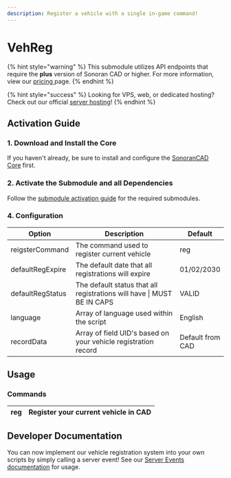 ```yaml
---
description: Register a vehicle with a single in-game command!
---
```


# VehReg

{% hint style="warning" %}
This submodule utilizes API endpoints that require the **plus** version of Sonoran CAD or higher. For more information, view our [pricing ](../../../../pricing/faq/)page.
{% endhint %}

{% hint style="success" %}
Looking for VPS, web, or dedicated hosting? Check out our official [server hosting](../../../../other-products/server-hosting.md)!
{% endhint %}

## Activation Guide

### 1. Download and Install the Core

If you haven't already, be sure to install and configure the [SonoranCAD Core](../) first.

### 2. Activate the Submodule and all Dependencies

Follow the [submodule activation guide](../submodule-configuration/#activating-a-submodule) for the required submodules.

### 4. Configuration&#x20;

<table><thead><tr><th>Option</th><th width="276">Description</th><th>Default</th></tr></thead><tbody><tr><td>reigsterCommand</td><td>The command used to register current vehicle</td><td>reg</td></tr><tr><td>defaultRegExpire</td><td>The default date that all registrations will expire</td><td>01/02/2030</td></tr><tr><td>defaultRegStatus</td><td>The default status that all registrations will have | MUST BE IN CAPS</td><td>VALID</td></tr><tr><td>language</td><td>Array of language used within the script</td><td>English</td></tr><tr><td>recordData</td><td>Array of field UID's based on your vehicle registration record</td><td>Default from CAD</td></tr></tbody></table>

## Usage

### Commands

| reg | Register your current vehicle in CAD |
| --- | ------------------------------------ |

## Developer Documentation

You can now implement our vehicle registration system into your own scripts by simply calling a server event! See our [Server Events documentation](../../framework-development-documentation/server-events.md#sonorancad-registervehicle) for usage.
